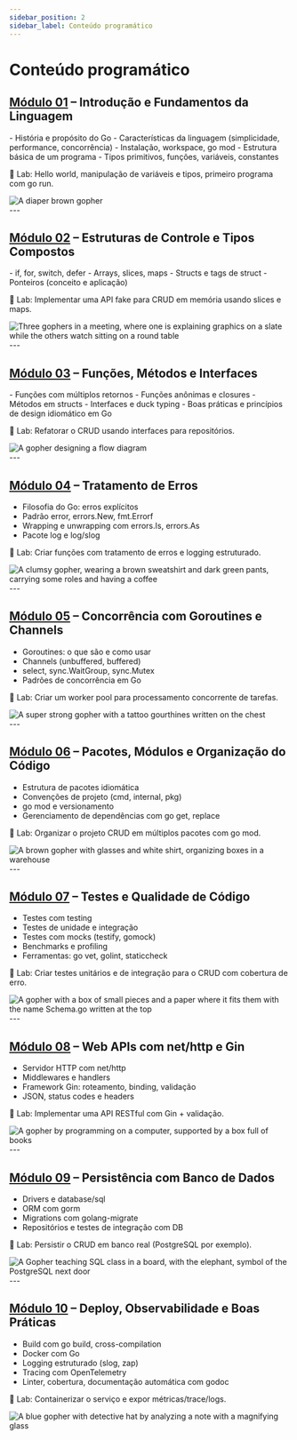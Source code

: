 ```yaml
---
sidebar_position: 2
sidebar_label: Conteúdo programático
---
```


# Conteúdo programático

## [Módulo 01](go-module-1.md) – Introdução e Fundamentos da Linguagem

<div className="row">
<div className="col">
- História e propósito do Go
- Características da linguagem (simplicidade, performance, concorrência)
- Instalação, workspace, go mod
- Estrutura básica de um programa
- Tipos primitivos, funções, variáveis, constantes

📌 Lab: Hello world, manipulação de variáveis e tipos, primeiro programa com go run.

</div>
<div className="col col--3 text--left" style={{ paddingTop: '8px' }}>
<img 
    src={require('@site/static/img/gophers/gopher-baby.png').default} 
    alt="A diaper brown gopher" />
</div>
</div>
---

## [Módulo 02](go-module-2.md) – Estruturas de Controle e Tipos Compostos

<div className="row">
<div className="col">
- if, for, switch, defer
- Arrays, slices, maps
- Structs e tags de struct
- Ponteiros (conceito e aplicação)

📌 Lab: Implementar uma API fake para CRUD em memória usando slices e maps.

</div>
<div className="col col--3 text--left" style={{ paddingTop: '8px' }}>
<img 
    src={require('@site/static/img/gophers/gopher-meeting.png').default} 
    style={{ transform:'scalex(-1)', marginTop:'-30px' }}
    alt="Three gophers in a meeting, where one is explaining graphics on a slate while the others watch sitting on a round table" />
</div>
</div>
---

## [Módulo 03](go-module-3.md) – Funções, Métodos e Interfaces

<div className="row">
<div className="col">
- Funções com múltiplos retornos
- Funções anônimas e closures
- Métodos em structs
- Interfaces e duck typing
- Boas práticas e princípios de design idiomático em Go

📌 Lab: Refatorar o CRUD usando interfaces para repositórios.

</div>
<div className="col col--3 text--left" style={{ paddingTop: '8px' }}>
<img 
    src={require('@site/static/img/gophers/gopher-flow.png').default} 
    style={{ marginTop:'-10px' }}
    alt="A gopher designing a flow diagram" />
</div>
</div>
---

## [Módulo 04](go-module-4.md) – Tratamento de Erros

<div className="row">
<div className="col">

- Filosofia do Go: erros explícitos
- Padrão error, errors.New, fmt.Errorf
- Wrapping e unwrapping com errors.Is, errors.As
- Pacote log e log/slog

📌 Lab: Criar funções com tratamento de erros e logging estruturado.

</div>
<div className="col col--3 text--left" style={{ paddingTop: '8px' }}>
<img 
    src={require('@site/static/img/gophers/gopher-coffee.png').default} 
    style={{ transform:'scalex(1)', marginTop:'-60px' }}
    alt="A clumsy gopher, wearing a brown sweatshirt and dark green pants, carrying some roles and having a coffee" />
</div>
</div>
---

## [Módulo 05](go-module-5.md) – Concorrência com Goroutines e Channels

<div className="row">
<div className="col">

- Goroutines: o que são e como usar
- Channels (unbuffered, buffered)
- select, sync.WaitGroup, sync.Mutex
- Padrões de concorrência em Go

📌 Lab: Criar um worker pool para processamento concorrente de tarefas.

</div>
<div className="col col--3 text--left">
<img 
    src={require('@site/static/img/gophers/gopher-goroutines.png').default}
    style={{ transform:'scale(1.1)', marginTop:'-30px' }}
    alt="A super strong gopher with a tattoo gourthines written on the chest" />

</div>
</div>
---

## [Módulo 06](go-module-6.md) – Pacotes, Módulos e Organização do Código

<div className="row">
<div className="col">

- Estrutura de pacotes idiomática
- Convenções de projeto (cmd, internal, pkg)
- go mod e versionamento
- Gerenciamento de dependências com go get, replace

📌 Lab: Organizar o projeto CRUD em múltiplos pacotes com go mod.

</div>
<div className="col col--3 text--left">
<img 
    src={require('@site/static/img/gophers/gopher-dependencies.png').default}
    style={{ transform:'scale(0.9)', marginTop:'-30px' }}
    alt="A brown gopher with glasses and white shirt, organizing boxes in a warehouse" />

</div>
</div>
---

## [Módulo 07](go-module-7.md) – Testes e Qualidade de Código

<div className="row">
<div className="col">

- Testes com testing
- Testes de unidade e integração
- Testes com mocks (testify, gomock)
- Benchmarks e profiling
- Ferramentas: go vet, golint, staticcheck

📌 Lab: Criar testes unitários e de integração para o CRUD com cobertura de erro.

</div>
<div className="col col--3 text--left">
<img 
    src={require('@site/static/img/gophers/gopher-schema.png').default}
    style={{ transform:'scale(1.1)', marginTop:'25px' }}
    alt="A gopher with a box of small pieces and a paper where it fits them with the name Schema.go written at the top" />

</div>
</div>
---

## [Módulo 08](go-module-8.md) – Web APIs com net/http e Gin

<div className="row">
<div className="col">

- Servidor HTTP com net/http
- Middlewares e handlers
- Framework Gin: roteamento, binding, validação
- JSON, status codes e headers

📌 Lab: Implementar uma API RESTful com Gin + validação.

</div>
<div className="col col--3 text--left">
<img 
    src={require('@site/static/img/gophers/gopher-study.png').default}
    style={{ transform:'scale(1.5)', marginTop:'-10px' }}
    alt="A gopher by programming on a computer, supported by a box full of books" />

</div>
</div>
---

## [Módulo 09](go-module-9.md) – Persistência com Banco de Dados

<div className="row">
<div className="col">

- Drivers e database/sql
- ORM com gorm
- Migrations com golang-migrate
- Repositórios e testes de integração com DB

📌 Lab: Persistir o CRUD em banco real (PostgreSQL por exemplo).

</div>
<div className="col col--3 text--left">
<img 
    src={require('@site/static/img/gophers/gopher-sql.png').default}
    style={{ transform:'scale(1.1)' }}
    alt="A Gopher teaching SQL class in a board, with the elephant, symbol of the PostgreSQL next door" />

</div>
</div>
---

## [Módulo 10](go-module-10.md) – Deploy, Observabilidade e Boas Práticas

<div className="row">
<div className="col">

- Build com go build, cross-compilation
- Docker com Go
- Logging estruturado (slog, zap)
- Tracing com OpenTelemetry
- Linter, cobertura, documentação automática com godoc

📌 Lab: Containerizar o serviço e expor métricas/trace/logs.

</div>
<div className="col col--3 text--left">
<img 
    src={require('@site/static/img/gophers/gopher-inspect.png').default}
    style={{ transform:'scalex(-1) scale(0.9)', marginTop:'-15px' }}
    alt="A blue gopher with detective hat by analyzing a note with a magnifying glass" />

</div>
</div>
